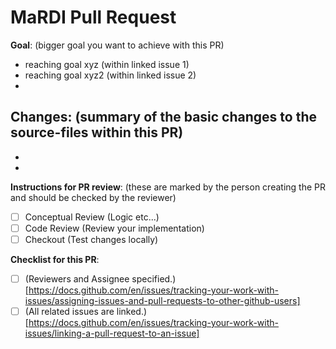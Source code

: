 # MaRDI Pull Request

**Goal**: 
(bigger goal you want to achieve with this PR)
- reaching goal xyz (within linked issue 1) 
- reaching goal xyz2 (within linked issue 2) 
- 

**Changes**:
(summary of the basic changes to the source-files within this PR)
- 
- 
-  

**Instructions for PR review**:
(these are marked by the person creating the PR and should be checked by the reviewer) 
- [ ] Conceptual Review (Logic etc...) 
- [ ] Code Review (Review your implementation) 
- [ ] Checkout (Test changes locally) 

**Checklist for this PR**: 
- [ ] (Reviewers and Assignee specified.)[https://docs.github.com/en/issues/tracking-your-work-with-issues/assigning-issues-and-pull-requests-to-other-github-users]
- [ ] (All related issues are linked.)[https://docs.github.com/en/issues/tracking-your-work-with-issues/linking-a-pull-request-to-an-issue]
